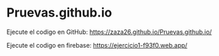 # Pruevas.github.io

Ejecute el codigo en GitHub: https://zaza26.github.io/Pruevas.github.io/

Ejecute el codigo en firebase: https://ejercicio1-f93f0.web.app/
